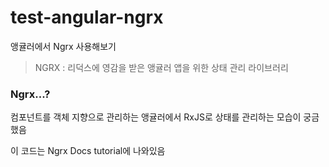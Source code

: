 # test-angular-ngrx

앵귤러에서 Ngrx 사용해보기

> NGRX : 리덕스에 영감을 받은 앵귤러 앱을 위한 상태 관리 라이브러리

### Ngrx...?

컴포넌트를 객체 지향으로 관리하는 앵귤러에서 RxJS로 상태를 관리하는 모습이 궁금했음

이 코드는 Ngrx Docs tutorial에 나와있음
